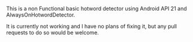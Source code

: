 This is a non Functional basic hotword detector using Android API 21 and AlwaysOnHotwordDetector.

It is currently not working and I have no plans of fixing it, but any pull requests to do so would be welcome.
